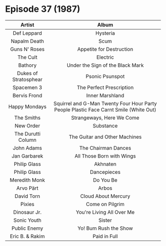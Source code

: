 # Episode 37 (1987)

| Artist | Album |
| :---: | :---: |
| Def Leppard | Hysteria |
| Napalm Death | Scum |
| Guns N' Roses | Appetite for Destruction |
| The Cult | Electric |
| Bathory | Under the Sign of the Black Mark |
| Dukes of Stratosphear | Psonic Psunspot |
| Spacemen 3 | The Perfect Prescription |
| Bervis Frond | Inner Marshland |
| Happy Mondays | Squirrel and G-Man Twenty Four Hour Party People Plastic Face Carnt Smile (White Out) |
| The Smiths | Strangeways, Here We Come |
| New Order | Substance |
| The Durutti Column | The Guitar and Other Machines |
| John Adams | The Chairman Dances |
| Jan Garbarek | All Those Born with Wings |
| Philip Glass | Akhnaten |
| Philip Glass | Dancepieces |
| Meredith Monk | Do You Be |
| Arvo Pärt | Arbos |
| David Torn | Cloud About Mercury |
| Pixies | Come on Pilgrim |
| Dinosaur Jr. | You're Living All Over Me |
| Sonic Youth | Sister |
| Public Enemy | Yo! Bum Rush the Show |
| Eric B. & Rakim | Paid in Full |